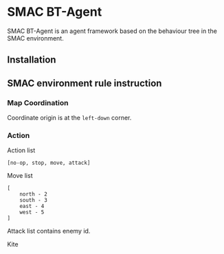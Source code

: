 # SMAC BT-Agent
SMAC BT-Agent is an agent framework based on the behaviour tree in the SMAC environment.

## Installation

## SMAC environment rule instruction
### Map Coordination
Coordinate origin is at the `left-down` corner.

### Action
Action list
```
[no-op, stop, move, attack]
```
Move list
```
[
    north - 2
    south - 3
    east - 4
    west - 5
]
```
Attack list contains enemy id.

Kite 

